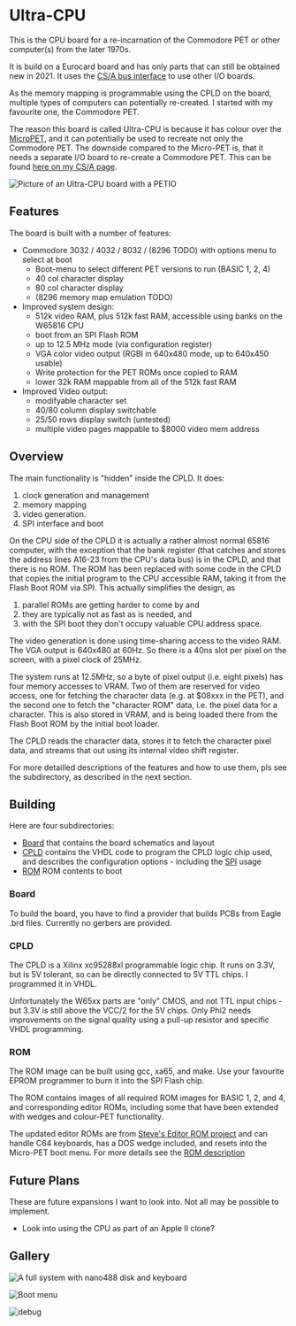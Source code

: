 # Ultra-CPU

This is the CPU board for a re-incarnation of the Commodore PET or other computer(s) from the later 1970s.

It is build on a Eurocard board and has only parts that can still be obtained new in 2021.
It uses the [CS/A bus interface](http://www.6502.org/users/andre/csa/index.html) to use other I/O boards.

As the memory mapping is programmable using the CPLD on the board, multiple types of computers can
potentially re-created. I started with my favourite one, the Commodore PET.

The reason this board is called Ultra-CPU is because it has colour over the [MicroPET](http://www.6502.org/users/andre/upet/index.html), and it can potentially be used to recreate not only the Commodore PET.
The downside compared to the Micro-PET is, that it needs a separate I/O board to re-create a Commodore PET.
This can be found [here on my CS/A page](http://www.6502.org/users/andre/csa/petio/index.html).

![Picture of an Ultra-CPU board with a PETIO](images/cover.jpg)

## Features

The board is built with a number of features:

- Commodore 3032 / 4032 / 8032 / (8296 TODO) with options menu to select at boot
  - Boot-menu to select different PET versions to run (BASIC 1, 2, 4)
  - 40 col character display
  - 80 col character display
  - (8296 memory map emulation TODO)
- Improved system design:
  - 512k video RAM, plus 512k fast RAM, accessible using banks on the W65816 CPU
  - boot from an SPI Flash ROM
  - up to 12.5 MHz mode (via configuration register)
  - VGA color video output (RGBI in 640x480 mode, up to 640x450 usable)
  - Write protection for the PET ROMs once copied to RAM
  - lower 32k RAM mappable from all of the 512k fast RAM
- Improved Video output:
  - modifyable character set
  - 40/80 column display switchable
  - 25/50 rows display switch (untested)
  - multiple video pages mappable to $8000 video mem address

## Overview

The main functionality is "hidden" inside the CPLD. It does:

1. clock generation and management
2. memory mapping
3. video generation.
4. SPI interface and boot

On the CPU side of the CPLD it is actually a rather almost normal 65816 computer, 
with the exception that the bank register (that catches and stores the address lines 
A16-23 from the CPU's data bus) is in the CPLD, and that there is no ROM. The ROM has been
replaced with some code in the CPLD that copies the initial program to the CPU accessible
RAM, taking it from the Flash Boot ROM via SPI. This actually simplifies the design,
as 

1. parallel ROMs are getting harder to come by and
2. they are typically not as fast as is needed, and
3. with the SPI boot they don't occupy valuable CPU address space.

The video generation is done using time-sharing access to the video RAM.
The VGA output is 640x480 at 60Hz. So there is a 40ns slot per pixel on the screen, 
with a pixel clock of 25MHz.

The system runs at 12.5MHz, so a byte of pixel output (i.e. eight pixels) has four
memory accesses to VRAM. Two of them are reserved for video access, one for fetching the
character data (e.g. at $08xxx in the PET), and the second one to fetch the "character ROM"
data, i.e. the pixel data for a character. This is also stored in VRAM, and is being loaded
there from the Flash Boot ROM by the initial boot loader.

The CPLD reads the character data, stores it to fetch the character pixel data, and streams
that out using its internal video shift register.

For more detailled descriptions of the features and how to use them, pls see the subdirectory,
as described in the next section.

## Building

Here are four subdirectories:

- [Board](Board/) that contains the board schematics and layout
- [CPLD](CPLD/) contains the VHDL code to program the CPLD logic chip used, and describes the configuration options - including the [SPI](CPLD/SPI.md) usage
- [ROM](ROM/) ROM contents to boot

### Board

To build the board, you have to find a provider that builds PCBs from Eagle .brd files.
Currently no gerbers are provided.

### CPLD

The CPLD is a Xilinx xc95288xl programmable logic chip. It runs on 3.3V, but is 5V tolerant,
so can be directly connected to 5V TTL chips. I programmed it in VHDL.

Unfortunately the W65xx parts are "only" CMOS, and not TTL input chips - but 3.3V is still above
the VCC/2 for the 5V chips. Only Phi2 needs improvements on the signal quality using a pull-up resistor
and specific VHDL programming.

### ROM

The ROM image can be built using gcc, xa65, and make. Use your favourite EPROM programmer to burn it into the SPI Flash chip.

The ROM contains images of all required ROM images for BASIC 1, 2, and 4, and corresponding editor ROMs, including
some that have been extended with wedges and colour-PET functionality.

The updated editor ROMs are from [Steve's Editor ROM project](http://www.6502.org/users/sjgray/projects/editrom/index.html) and can handle C64 keyboards, has a DOS wedge included, and resets into the Micro-PET boot menu.
For more details see the [ROM description](ROM/README.md)


## Future Plans

These are future expansions I want to look into. Not all may be possible to implement.

- Look into using the CPU as part of an Apple II clone?

## Gallery

![A full system with nano488 disk and keyboard](images/system.jpg)

![Boot menu](images/bootmenu.jpg)

![debug](images/debug.jpg)
 
